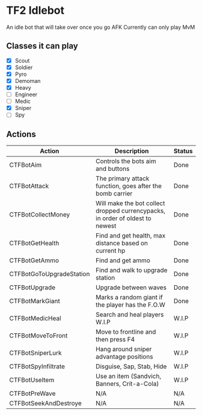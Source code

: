 # TF2 Idlebot
An idle bot that will take over once you go AFK
Currently can only play MvM

## Classes it can play
- [x] Scout
- [x] Soldier
- [x] Pyro
- [x] Demoman
- [x] Heavy
- [ ] Engineer
- [ ] Medic
- [x] Sniper
- [ ] Spy

## Actions 
| Action | Description | Status |
| --- | --- | --- |
| CTFBotAim | Controls the bots aim and buttons                        | Done |
| CTFBotAttack | The primary attack function, goes after the bomb carrier                           | Done |
| CTFBotCollectMoney | Will make the bot collect dropped currencypacks, in order of oldest to newest | Done |
| CTFBotGetHealth | Find and get health, max distance based on current hp | Done |
| CTFBotGetAmmo | Find and get ammo                                    | Done |
| CTFBotGoToUpgradeStation | Find and walk to upgrade station          | Done |
| CTFBotUpgrade | Upgrade between waves                                | Done |
| CTFBotMarkGiant | Marks a random giant if the player has the F.O.W   | Done |
| CTFBotMedicHeal | Search and heal players W.I.P                      | W.I.P |
| CTFBotMoveToFront | Move to frontline and then press F4              | W.I.P |
| CTFBotSniperLurk | Hang around sniper advantage positions            | W.I.P |
| CTFBotSpyInfiltrate | Disguise, Sap, Stab, Hide                      | W.I.P |
| CTFBotUseItem | Use an item (Sandvich, Banners, Crit-a-Cola)         | W.I.P |
| CTFBotPreWave | N/A                                                  | N/A |
| CTFBotSeekAndDestroye | N/A                                          | N/A |

